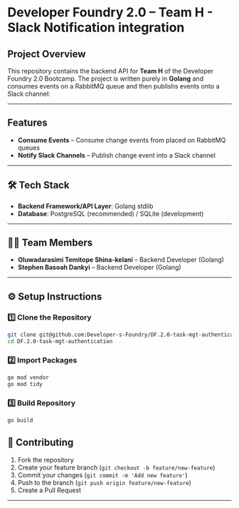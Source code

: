 # Developer Foundry 2.0 – Team H - Slack Notification integration

## Project Overview

This repository contains the backend API for **Team H** of the Developer Foundry 2.0 Bootcamp.
The project is written purely in **Golang** and consumes events on a RabbitMQ queue and then publishs events onto a Slack channel:

---

## Features

*  **Consume Events** – Consume change events from placed on RabbitMQ queues
*  **Notify Slack Channels** – Publish change event into a Slack channel
---

## 🛠️ Tech Stack

* **Backend Framework/API Layer**: Golang stdlib
* **Database**: PostgreSQL (recommended) / SQLite (development)
---

## 👨‍💻 Team Members
* **Oluwadarasimi Temitope Shina-kelani** – Backend Developer (Golang)
* **Stephen Basoah Dankyi** – Backend Developer (Golang)

---

## ⚙️ Setup Instructions

### 1️⃣ Clone the Repository

```bash
git clone git@github.com:Developer-s-Foundry/DF.2.0-task-mgt-authentication.git
cd DF.2.0-task-mgt-authentication
```

### 2️⃣ Import Packages

```bash
go mod vendor
go mod tidy
```

### 3️⃣ Build Repository

```bash
go build
```

## 🤝 Contributing

1. Fork the repository
2. Create your feature branch (`git checkout -b feature/new-feature`)
3. Commit your changes (`git commit -m 'Add new feature'`)
4. Push to the branch (`git push origin feature/new-feature`)
5. Create a Pull Request


---
